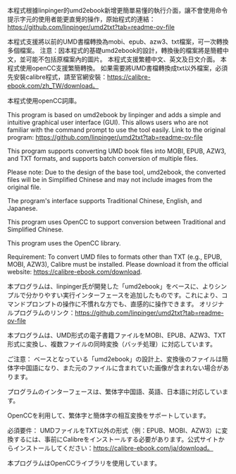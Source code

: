 本程式根據linpinger的umd2ebook新增更簡單易懂的執行介面，讓不會使用命令提示字元的使用者能更直覺的操作，原始程式的連結：https://github.com/linpinger/umd2txt?tab=readme-ov-file

本程式支援將以前的UMD書檔轉換為mobi、epub、azw3、txt檔案，可一次轉換多個檔案。
注意：因本程式的基礎umd2ebook的設計，轉換後的檔案將是簡體中文，並可能不包括原檔案內的圖片。
本程式支援繁體中文、英文及日文介面。
本程式使用openCC支援繁簡轉換。
如果需要將UMD書檔轉換成txt以外檔案，必須先安裝calibre程式，請至官網安裝：https://calibre-ebook.com/zh_TW/download。

本程式使用openCC詞庫。

This program is based on umd2ebook by linpinger and adds a simple and intuitive graphical user interface (GUI). This allows users who are not familiar with the command prompt to use the tool easily.
Link to the original program: https://github.com/linpinger/umd2txt?tab=readme-ov-file

This program supports converting UMD book files into MOBI, EPUB, AZW3, and TXT formats, and supports batch conversion of multiple files.

Please note: Due to the design of the base tool, umd2ebook, the converted files will be in Simplified Chinese and may not include images from the original file.

The program's interface supports Traditional Chinese, English, and Japanese.

This program uses OpenCC to support conversion between Traditional and Simplified Chinese.

This program uses the OpenCC library.

Requirement: To convert UMD files to formats other than TXT (e.g., EPUB, MOBI, AZW3), Calibre must be installed. Please download it from the official website: https://calibre-ebook.com/download.

本プログラムは、linpinger氏が開発した「umd2ebook」をベースに、よりシンプルで分かりやすい実行インターフェースを追加したものです。これにより、コマンドプロンプトの操作に不慣れな方でも、直感的に操作できます。
オリジナルプログラムのリンク：https://github.com/linpinger/umd2txt?tab=readme-ov-file

本プログラムは、UMD形式の電子書籍ファイルをMOBI、EPUB、AZW3、TXT形式に変換し、複数ファイルの同時変換（バッチ処理）に対応しています。

ご注意： ベースとなっている「umd2ebook」の設計上、変換後のファイルは簡体字中国語になり、また元のファイルに含まれていた画像が含まれない場合があります。

プログラムのインターフェースは、繁体字中国語、英語、日本語に対応しています。

OpenCCを利用して、繁体字と簡体字の相互変換をサポートしています。

必須要件： UMDファイルをTXT以外の形式（例：EPUB、MOBI、AZW3）に変換するには、事前にCalibreをインストールする必要があります。公式サイトからインストールしてください：https://calibre-ebook.com/ja/download。

本プログラムはOpenCCライブラリを使用しています。


